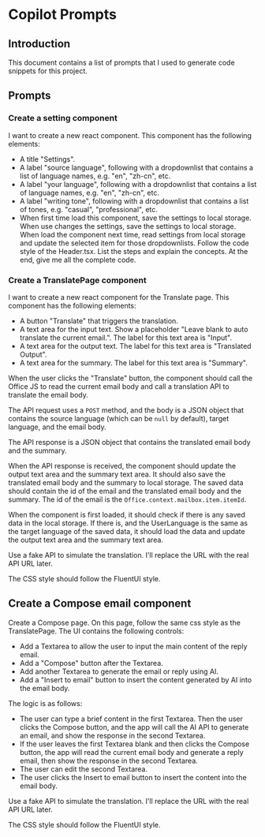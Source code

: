 # Copilot Prompts

## Introduction

This document contains a list of prompts that I used to generate code snippets for this project.

## Prompts

### Create a setting component

I want to create a new react component. This component has the following elements:
* A title "Settings".
* A label "source language", following with a dropdownlist that contains a list of language names, e.g. "en", "zh-cn", etc.
* A label "your language", following with a dropdownlist that contains a list of language names, e.g. "en", "zh-cn", etc.
* A label "writing tone", following with a dropdownlist that contains a list of tones, e.g. "casual", "professional", etc.
* When first time load this component, save the settings to local storage. When use changes the settings, save the settings to local storage. When load the component next time, read settings from local storage and update the selected item for those dropdownlists.
Follow the code style of the Header.tsx.
List the steps and explain the concepts. At the end, give me all the complete code.

### Create a TranslatePage component

I want to create a new react component for the Translate page. This component has the following elements:

* A button "Translate" that triggers the translation.
* A text area for the input text. Show a placeholder "Leave blank to auto translate the current email.". The label for this text area is "Input".
* A text area for the output text. The label for this text area is "Translated Output".
* A text area for the summary. The label for this text area is "Summary".

When the user clicks the "Translate" button, the component should call the Office JS to read the current email body and call a translation API to translate the email body.

The API request uses a `POST` method, and the body is a JSON object that contains the source language (which can be `null` by default), target language, and the email body.

The API response is a JSON object that contains the translated email body and the summary.

When the API response is received, the component should update the output text area and the summary text area. It should also save the translated email body and the summary to local storage. The saved data should contain the id of the email and the translated email body and the summary. The id of the email is the `Office.context.mailbox.item.itemId`.

When the component is first loaded, it should check if there is any saved data in the local storage. If there is, and the UserLanguage is the same as the target language of the saved data, it should load the data and update the output text area and the summary text area.

Use a fake API to simulate the translation. I'll replace the URL with the real API URL later.

The CSS style should follow the FluentUI style.

## Create a Compose email component

Create a Compose page. On this page, follow the same css style as the TranslatePage. The UI contains the following controls:

* Add a Textarea to allow the user to input the main content of the reply email. 
* Add a "Compose" button after the Textarea. 
* Add another Textarea to generate the email or reply using AI.
* Add a "Insert to email" button to insert the content generated by AI into the email body.

The logic is as follows:

* The user can type a brief content in the first Textarea. Then the user clicks the Compose button, and the app will call the AI API to generate an email, and show the response in the second Textarea.
* If the user leaves the first Textarea blank and then clicks the Compose button, the app will read the current email body and generate a reply email, then show the response in the second Textarea.
* The user can edit the second Textarea.
* The user clicks the Insert to email button to insert the content into the email body.

Use a fake API to simulate the translation. I'll replace the URL with the real API URL later.

The CSS style should follow the FluentUI style.